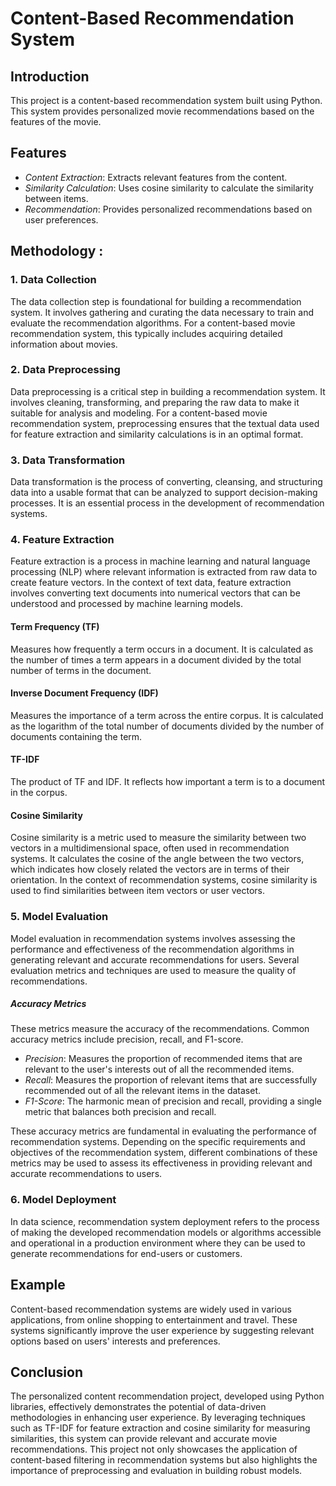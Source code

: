 # Content-Based Recommendation System

## Introduction
This project is a content-based recommendation system built using Python. This system provides personalized movie recommendations based on the features of the movie.

## Features
- *Content Extraction*: Extracts relevant features from the content.
- *Similarity Calculation*: Uses cosine similarity to calculate the similarity between items.
- *Recommendation*: Provides personalized recommendations based on user preferences.
  
## Methodology :

### 1. Data Collection
The data collection step is foundational for building a recommendation system. It involves gathering and curating the data necessary to train and evaluate the recommendation algorithms. 
For a content-based movie recommendation system, this typically includes acquiring detailed information about movies.

### 2. Data Preprocessing
Data preprocessing is a critical step in building a recommendation system. It involves cleaning, transforming, and preparing the raw data to make it suitable for analysis and modeling. 
For a content-based movie recommendation system, preprocessing ensures that the textual data used for feature extraction and similarity calculations is in an optimal format.

### 3. Data Transformation
Data transformation is the process of converting, cleansing, and structuring data into a usable format that can be analyzed to support decision-making processes. 
It is an essential process in the development of recommendation systems. 

### 4. Feature Extraction
Feature extraction is a process in machine learning and natural language processing (NLP) where relevant information is extracted from raw data to create feature vectors. 
In the context of text data, feature extraction involves converting text documents into numerical vectors that can be understood and processed by machine learning models.

#### Term Frequency (TF)
Measures how frequently a term occurs in a document. It is calculated as the number of times a term appears in a document divided by the total number of terms in the document.

#### Inverse Document Frequency (IDF)
Measures the importance of a term across the entire corpus. It is calculated as the logarithm of the total number of documents divided by the number of documents containing the term.

#### TF-IDF
The product of TF and IDF. It reflects how important a term is to a document in the corpus.
    
#### Cosine Similarity
Cosine similarity is a metric used to measure the similarity between two vectors in a multidimensional space, often used in recommendation systems. 
It calculates the cosine of the angle between the two vectors, which indicates how closely related the vectors are in terms of their orientation. 
In the context of recommendation systems, cosine similarity is used to find similarities between item vectors or user vectors.

### 5. Model Evaluation
Model evaluation in recommendation systems involves assessing the performance and effectiveness of the recommendation algorithms in generating relevant and accurate recommendations for users. 
Several evaluation metrics and techniques are used to measure the quality of recommendations.

##### Accuracy Metrics
These metrics measure the accuracy of the recommendations. Common accuracy metrics include precision, recall, and F1-score.

- *Precision*: Measures the proportion of recommended items that are relevant to the user's interests out of all the recommended items.
- *Recall*: Measures the proportion of relevant items that are successfully recommended out of all the relevant items in the dataset.
- *F1-Score*: The harmonic mean of precision and recall, providing a single metric that balances both precision and recall.

These accuracy metrics are fundamental in evaluating the performance of recommendation systems. Depending on the specific requirements and objectives of the recommendation system, 
different combinations of these metrics may be used to assess its effectiveness in providing relevant and accurate recommendations to users.

### 6. Model Deployment
In data science, recommendation system deployment refers to the process of making the developed recommendation models or algorithms accessible and operational in a production environment 
where they can be used to generate recommendations for end-users or customers.

## Example
Content-based recommendation systems are widely used in various applications, from online shopping to entertainment and travel. These systems significantly improve the user experience by 
suggesting relevant options based on users' interests and preferences.

## Conclusion 
The personalized content recommendation project, developed using Python libraries, effectively demonstrates the potential of data-driven methodologies in enhancing user experience. 
By leveraging techniques such as TF-IDF for feature extraction and cosine similarity for measuring similarities, this system can provide relevant and accurate movie recommendations. 
This project not only showcases the application of content-based filtering in recommendation systems but also highlights the importance of preprocessing and evaluation in building robust models.

